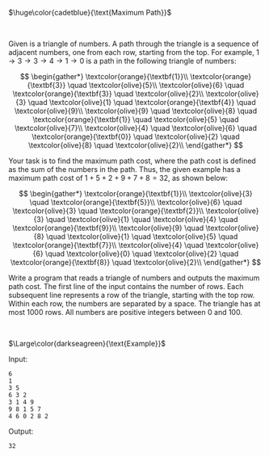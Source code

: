 $\huge\color{cadetblue}{\text{Maximum Path}}$

<br/>

Given is a triangle of numbers. A path through the triangle is a sequence of adjacent numbers, one from each row, starting from the top. For example, $1 \to 3 \to 3 \to 4 \to 1 \to 0$ is a path in the following triangle of numbers:  

$$
\begin{gather*}
\textcolor{orange}{\textbf{1}}\\  
\textcolor{orange}{\textbf{3}} \quad \textcolor{olive}{5}\\
\textcolor{olive}{6} \quad \textcolor{orange}{\textbf{3}} \quad \textcolor{olive}{2}\\
\textcolor{olive}{3} \quad \textcolor{olive}{1} \quad \textcolor{orange}{\textbf{4}} \quad \textcolor{olive}{9}\\
\textcolor{olive}{9} \quad \textcolor{olive}{8} \quad \textcolor{orange}{\textbf{1}} \quad \textcolor{olive}{5} \quad \textcolor{olive}{7}\\
\textcolor{olive}{4} \quad \textcolor{olive}{6} \quad \textcolor{orange}{\textbf{0}} \quad \textcolor{olive}{2} \quad \textcolor{olive}{8} \quad \textcolor{olive}{2}\\
\end{gather*}
$$

Your task is to find the maximum path cost, where the path cost is defined as the sum of the numbers in the path. Thus, the given example has a maximum path cost of $1 + 5 + 2 + 9 + 7 + 8 = 32$, as shown below:

$$
\begin{gather*}
\textcolor{orange}{\textbf{1}}\\
\textcolor{olive}{3} \quad \textcolor{orange}{\textbf{5}}\\
\textcolor{olive}{6} \quad \textcolor{olive}{3} \quad \textcolor{orange}{\textbf{2}}\\
\textcolor{olive}{3} \quad \textcolor{olive}{1} \quad \textcolor{olive}{4} \quad \textcolor{orange}{\textbf{9}}\\
\textcolor{olive}{9} \quad \textcolor{olive}{8} \quad \textcolor{olive}{1} \quad \textcolor{olive}{5} \quad \textcolor{orange}{\textbf{7}}\\
\textcolor{olive}{4} \quad \textcolor{olive}{6} \quad \textcolor{olive}{0} \quad \textcolor{olive}{2} \quad \textcolor{orange}{\textbf{8}} \quad \textcolor{olive}{2}\\
\end{gather*}
$$

Write a program that reads a triangle of numbers and outputs the maximum path cost. The first line of the input contains the number of rows. Each subsequent line represents a row of the triangle, starting with the top row. Within each row, the numbers are separated by a space. The triangle has at most 1000 rows. All numbers are positive integers between 0 and 100.

<br/>

$\Large\color{darkseagreen}{\text{Example}}$

Input:

```text
6
1
3 5
6 3 2
3 1 4 9
9 8 1 5 7
4 6 0 2 8 2
```

Output:

```text
32
```
